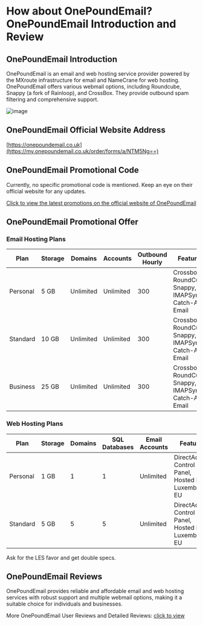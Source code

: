 # How about OnePoundEmail? OnePoundEmail Introduction and Review

## OnePoundEmail Introduction
OnePoundEmail is an email and web hosting service provider powered by the MXroute infrastructure for email and NameCrane for web hosting. OnePoundEmail offers various webmail options, including Roundcube, Snappy (a fork of Rainloop), and CrossBox. They provide outbound spam filtering and comprehensive support.

![image](https://github.com/dannieh118/OnePoundEmail/assets/169743910/5deb844a-811e-4e39-8fd7-48a598f82573)

## OnePoundEmail Official Website Address
[https://onepoundemail.co.uk](https://my.onepoundemail.co.uk/order/forms/a/NTM5Ng==)

## OnePoundEmail Promotional Code
Currently, no specific promotional code is mentioned. Keep an eye on their official website for any updates.

[Click to view the latest promotions on the official website of OnePoundEmail](https://my.onepoundemail.co.uk/order/forms/a/NTM5Ng==)

## OnePoundEmail Promotional Offer

### Email Hosting Plans

| Plan      | Storage | Domains      | Accounts      | Outbound Hourly | Features                                    | Price               | Link                                                                                       |
|-----------|---------|--------------|---------------|-----------------|---------------------------------------------|----------------------|--------------------------------------------------------------------------------------------|
| Personal  | 5 GB    | Unlimited    | Unlimited     | 300             | Crossbox, RoundCube, Snappy, IMAPSync, Catch-All Email | £1/month (Minimum order of 12 months) | [Order Here](https://my.onepoundemail.co.uk/order/forms/a/NTM5Ng==) |
| Standard  | 10 GB   | Unlimited    | Unlimited     | 300             | Crossbox, RoundCube, Snappy, IMAPSync, Catch-All Email | £2/month or £24/year  | [Order Here](https://my.onepoundemail.co.uk/order/forms/a/NTM5Ng==) |
| Business  | 25 GB   | Unlimited    | Unlimited     | 300             | Crossbox, RoundCube, Snappy, IMAPSync, Catch-All Email | £4/month or £44/year  | [Order Here](https://my.onepoundemail.co.uk/order/forms/a/NTM5Ng==) |

### Web Hosting Plans

| Plan      | Storage | Domains      | SQL Databases | Email Accounts | Features                     | Price            | Link                                                                                         |
|-----------|---------|--------------|---------------|----------------|------------------------------|-------------------|----------------------------------------------------------------------------------------------|
| Personal  | 1 GB    | 1            | 1             | Unlimited      | DirectAdmin Control Panel, Hosted in Luxembourg, EU | £5/year         | [Order Here](https://my.onepoundemail.co.uk/order/forms/a/NTM5Ng==) |
| Standard  | 5 GB    | 5            | 5             | Unlimited      | DirectAdmin Control Panel, Hosted in Luxembourg, EU | £2/month or £20/year | [Order Here](https://my.onepoundemail.co.uk/order/forms/a/NTM5Ng==) |

Ask for the LES favor and get double specs.

## OnePoundEmail Reviews
OnePoundEmail provides reliable and affordable email and web hosting services with robust support and multiple webmail options, making it a suitable choice for individuals and businesses.

More OnePoundEmail User Reviews and Detailed Reviews: [click to view](https://my.onepoundemail.co.uk/order/forms/a/NTM5Ng==)
